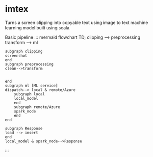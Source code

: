 # imtex
 Turns a screen clipping into copyable text using image to text machine learning model built using scala.
 

 Basic pipeline
::: mermaid
flowchart TD;
clipping --> preprocessing
transform --> ml


    subgraph clipping
    screenshot
    end
    subgraph preprocessing
    clean-->transform


    end
    subgraph ml [ML service]
    dispatch--> local & remote/Azure
        subgraph local
        local_model
        end
        subgraph remote/Azure
        spark_node
        end 
    end

    subgraph Response
    load --> insert
    end
    local_model & spark_node-->Response
:::